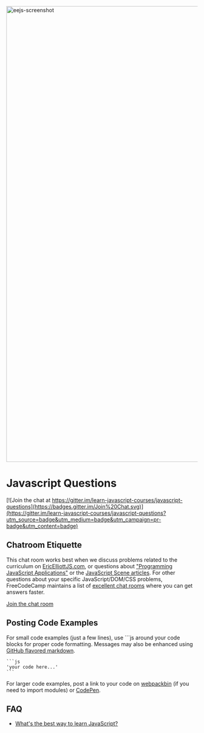 <a href="https://ericelliottjs.com"><img width="1200" alt="eejs-screenshot" src="https://cloud.githubusercontent.com/assets/364727/8510925/133262fa-22bd-11e5-8741-2fbd1194cebb.png"></a>

Javascript Questions
====================

[![Join the chat at https://gitter.im/learn-javascript-courses/javascript-questions](https://badges.gitter.im/Join%20Chat.svg)](https://gitter.im/learn-javascript-courses/javascript-questions?utm_source=badge&utm_medium=badge&utm_campaign=pr-badge&utm_content=badge)

## Chatroom Etiquette

This chat room works best when we discuss problems related to the curriculum on [EricElliottJS.com](https://ericelliottjs.com), or questions about ["Programming JavaScript Applications"](http://pjabook.com) or the [JavaScript Scene articles](https://medium.com/javascript-scene). For other questions about your specific JavaScript/DOM/CSS problems, FreeCodeCamp maintains a list of [excellent chat rooms](https://gitter.im/FreeCodeCamp/home) where you can get answers faster.

[Join the chat room](https://gitter.im/learn-javascript-courses/javascript-questions)

## Posting Code Examples

For small code examples (just a few lines), use &grave;&grave;&grave;js around your code blocks for proper code formatting. Messages may also be enhanced using [GitHub flavored markdown](https://help.github.com/articles/github-flavored-markdown).

<pre><code>&grave;&grave;&grave;js
'your code here...'
&grave;&grave;&grave;
</code></pre>

For larger code examples, post a link to your code on [webpackbin](https://www.webpackbin.com/) (if you need to import modules) or [CodePen](https://codepen.io/).


## FAQ

* [What's the best way to learn JavaScript?](https://medium.com/javascript-scene/learn-javascript-b631a4af11f2)
